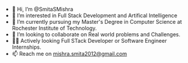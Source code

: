 - 👋 Hi, I’m @SmitaSMishra
- 👀 I’m interested in Full Stack Development and Artifical Intelligence
- 🌱 I’m currently pursuing my Master's Degree in Computer Science at Rochester Institute of Technology.
- 💞️ I’m looking to collaborate on Real world problems and Challenges.
- 👩🏻 Actively looking Full STack Developer or Software Engineer Internships.
- 📫 Reach me on mishra.smita2012@gmail.com

<!---
SmitaSMishra/SmitaSMishra is a ✨ special ✨ repository because its `README.md` (this file) appears on your GitHub profile.
You can click the Preview link to take a look at your changes.
--->
